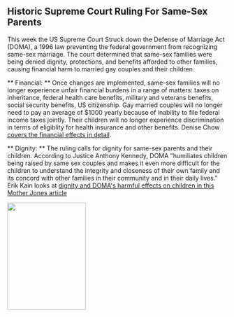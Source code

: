 
## Historic Supreme Court Ruling For Same-Sex Parents

This week the US Supreme Court Struck down the Defense of Marriage Act (DOMA), a 1996 law preventing the federal government from recognizing same-sex marriage.  The court determined that same-sex families were being denied dignity, protections, and benefits afforded to other families, causing financial harm to married gay couples and their children.

** Financial: ** Once changes are implemented, same-sex families will no longer experience unfair financial burdens in a range of matters: taxes on inheritance, federal health care benefits, military and veterans benefits, social security benefits, US citizenship. Gay married couples will no longer need to pay an average of $1000 yearly because of inability to file federal income taxes jointly. Their children will no longer experience discrimination in terms of eligiblity for health insurance and other benefits.  Denise Chow [covers the financial effects in detail](http://www.livescience.com/37779-supreme-court-doma-rulings-gay-couples.html "Financial effects of ending DOMA").

** Dignity: ** The ruling calls for dignity for same-sex parents and their children. According to Justice Anthony Kennedy, DOMA "humiliates children being raised by same sex couples and makes it even more difficult for the children to understand the integrity and closeness of their own family and its concord with other families in their community and in their daily lives."  Erik Kain looks at [dignity and DOMA's harmful effects on children in this Mother Jones article](http://www.motherjones.com/mojo/2013/06/doma-justice-kennedy-children "DOMA Had To Go")

<a href="http://www.newyorker.com/online/blogs/culture/2013/06/new-yorker-cover-bert-ernie-gay-marriage.html" target="_blank" style="color: #336699;font-weight: normal;text-decoration: underline;"><img align="none" height="245" src="http://gallery.mailchimp.com/47cda70fd2e6dea4ca221b607/images/new_yorker_cover_bert_ernie_gay_marriage_580.jpg" style="width: 180px;height: 245px;border: 0;line-height: 100%;outline: none;text-decoration: none;display: inline;" width="180"></a>